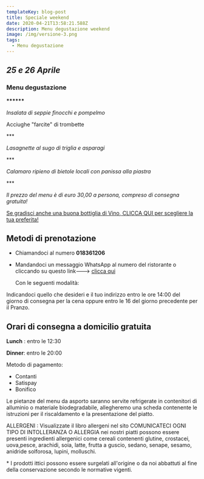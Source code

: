 ```yaml
---
templateKey: blog-post
title: Speciale weekend
date: 2020-04-21T13:58:21.588Z
description: Menu degustazione weekend
image: /img/versione-3.png
tags:
  - Menu degustazione
---
```

## *25 e 26 Aprile*

### Menu degustazione

**\*\*\*\*\*\***

*Insalata di seppie finocchi e pompelmo*

Acciughe "farcite" di trombette

\*\**

 *Lasagnette al sugo di triglia e asparagi*

\*\**

*Calamaro ripieno di bietole locali con panissa alla piastra*

\*\**

*Il prezzo del menu è di euro 30,00 a persona, compreso di consegna gratuita!*

[Se gradisci anche una buona bottiglia di Vino, CLICCA QUI per scegliere la tua preferita!](https://laruotaimperia.com/img/carta_Vini2019.pdf)

## [](hattps://la_ruota.netlify.com/img/takeawayLa_ruota2.pdf)Metodi di prenotazione

* Chiamandoci al numero **018361206**
* Mandandoci un messaggio WhatsApp al numero del ristorante o cliccando su questo link---> [clicca qui](https://wa.me/39018361206)

   Con le seguenti modalità:

Indicandoci quello che desideri e il tuo indirizzo entro le ore 14:00 del giorno di consegna per la cena oppure entro le 16 del giorno precedente per il Pranzo.

## Orari di consegna a domicilio gratuita

**Lunch** : entro le 12:30 

**Dinner**: entro le 20:00

Metodo di pagamento:

* Contanti
* Satispay
* Bonifico

Le pietanze del menu da asporto saranno servite refrigerate in contenitori di alluminio o materiale biodegradabile, allegheremo una scheda contenente le istruzioni per il riscaldamento e la presentazione del piatto.

<!--StartFragment-->

ALLERGENI : Visualizzate il libro allergeni nel sito COMUNICATECI OGNI TIPO DI INTOLLERANZA O ALLERGIA nei nostri piatti possono essere presenti ingredienti allergenici come cereali contenenti glutine, crostacei, uova,pesce, arachidi, soia, latte, frutta a guscio, sedano, senape, sesamo, anidride solforosa, lupini, molluschi. 

\* I prodotti ittici possono essere surgelati all'origine o da noi abbattuti al fine della conservazione secondo le normative vigenti.

<!--EndFragment-->